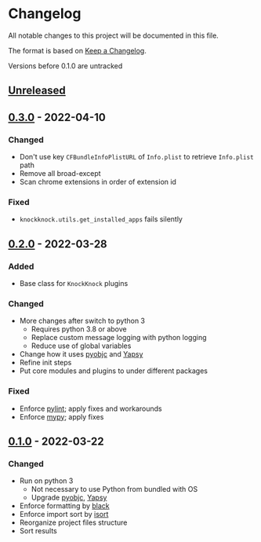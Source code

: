 # Changelog
All notable changes to this project will be documented in this file.

The format is based on [Keep a Changelog](https://keepachangelog.com/en/1.0.0/).

Versions before 0.1.0 are untracked


## [Unreleased]

## [0.3.0] - 2022-04-10
### Changed
* Don't use key `CFBundleInfoPlistURL` of `Info.plist` to retrieve `Info.plist` path
* Remove all broad-except
* Scan chrome extensions in order of extension id

### Fixed
* `knockknock.utils.get_installed_apps` fails silently

## [0.2.0] - 2022-03-28
### Added
* Base class for `KnockKnock` plugins

### Changed
* More changes after switch to python 3
  * Requires python 3.8 or above
  * Replace custom message logging with python logging
  * Reduce use of global variables
* Change how it uses [pyobjc](https://pypi.org/project/pyobjc/) and [Yapsy](https://pypi.org/project/Yapsy/)
* Refine init steps
* Put core modules and plugins to under different packages

### Fixed
* Enforce [pylint](https://pypi.org/project/pylint/); apply fixes and workarounds
* Enforce [mypy](https://pypi.org/project/mypy/); apply fixes


## [0.1.0] - 2022-03-22
### Changed
* Run on python 3
  * Not necessary to use Python from bundled with OS 
  * Upgrade [pyobjc](https://pypi.org/project/pyobjc/), [Yapsy](https://pypi.org/project/Yapsy/)
* Enforce formatting by [black](https://pypi.org/project/black/)
* Enforce import sort by [isort](https://pypi.org/project/isort/)
* Reorganize project files structure
* Sort results

[Unreleased]: https://github.com/koyeung/knockknock/compare/0.3.0...HEAD
[0.3.0]: https://github.com/koyeung/knockknock/releases/tag/0.3.0
[0.2.0]: https://github.com/koyeung/knockknock/releases/tag/0.2.0
[0.1.0]: https://github.com/koyeung/knockknock/releases/tag/0.1.0
